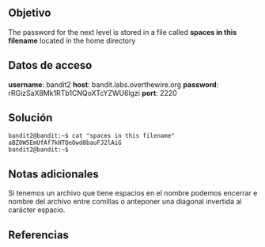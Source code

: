 ## Objetivo

The password for the next level is stored in a file called **spaces in this filename** located in the home directory
## Datos de acceso

**username**: bandit2
**host**:  bandit.labs.overthewire.org
**password**: rRGizSaX8Mk1RTb1CNQoXTcYZWU6lgzi
**port**: 2220

## Solución

```
bandit2@bandit:~$ cat "spaces in this filename"
aBZ0W5EmUfAf7kHTQeOwd8bauFJ2lAiG
bandit2@bandit:~$
```

## Notas adicionales

Si tenemos un archivo que tiene espacios en el nombre podemos encerrar e nombre del archivo entre comillas o anteponer una diagonal invertida al carácter espacio. 

## Referencias